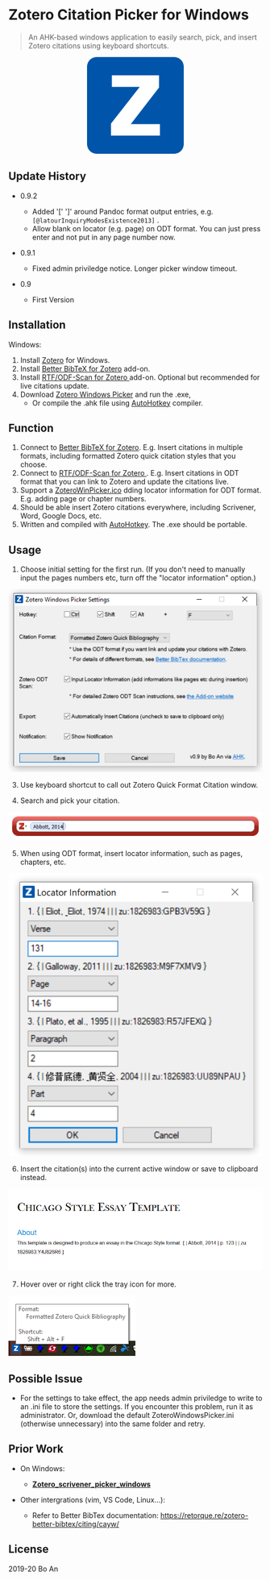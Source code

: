 # Zotero Citation Picker for Windows

> An AHK-based windows application to easily search, pick, and insert Zotero citations using keyboard shortcuts.

<div style="text-align:center"><img src="img/readme_icon.png" /></div>

## Update History

* 0.9.2  
    * Added '[' ']' around Pandoc format output entries, e.g. `[@latourInquiryModesExistence2013]`
.
    * Allow blank on locator (e.g. page) on ODT format. You can just press enter and not put in any page number now.

* 0.9.1
    * Fixed admin priviledge notice. Longer picker window timeout.

* 0.9
    * First Version

## Installation

Windows: 

1. Install [Zotero](https://www.zotero.org/download/) for Windows.
2. Install [Better BibTeX for Zotero](https://retorque.re/zotero-better-bibtex/installation/) add-on.
3. Install [RTF/ODF-Scan for Zotero ](https://zotero-odf-scan.github.io/zotero-odf-scan/) add-on. Optional but recommended for live citations update.
4. Download [Zotero Windows Picker](https://github.com/boan-anbo/Zotero-Citation-Picker-for-Windows/releases) and run the .exe,
	* Or compile the .ahk file using [AutoHotkey](https://www.autohotkey.com/) compiler.

## Function

1. Connect to [Better BibTeX for Zotero](https://retorque.re/zotero-better-bibtex/installation/). E.g. Insert citations in multiple formats, including formatted Zotero quick citation styles that you choose.
2. Connect to [RTF/ODF-Scan for Zotero ](https://zotero-odf-scan.github.io/zotero-odf-scan/). E.g. Insert citations in ODT format that you can link to Zotero and update the citations live.
3. Support a [ZoteroWinPicker.ico](C:\Users\Bo\Dropbox\NEra\Script\ZoteroWindowsPickerSrc\ZoteroWinPicker.ico) dding locator information for ODT format. E.g. adding page or chapter numbers.
4. Should be able insert Zotero citations everywhere, including Scrivener, Word, Google Docs, etc.
5. Written and compiled with [AutoHotkey](https://www.autohotkey.com/). The .exe should be portable.

## Usage

1. Choose initial setting for the first run. (If you don't need to manually input the pages numbers etc, turn off the "locator information" option.)

![](img/settings.png)

3. Use keyboard shortcut to call out Zotero Quick Format Citation window.

4. Search and pick your citation.

![](img/look_up.png)

5. When using ODT format, insert locator information, such as pages, chapters, etc.

![](img/locator_info.png)

6. Insert the citation(s) into the current active window or save to clipboard instead.

![](img/insert_odt.png)

7. Hover over or right click the tray icon for more.

![](img/tray_icon.png)

## Possible Issue

* For the settings to take effect, the app needs admin priviledge to write to an .ini file to store the settings. If you encounter this problem, run it as administrator. Or, download the default ZoteroWindowsPicker.ini (otherwise unnecessary) into the same folder and retry. 

## Prior Work

* On Windows:
	* **[Zotero_scrivener_picker_windows](https://github.com/AmomentOfMusic/Zotero_scrivener_picker_windows)**

* Other intergrations (vim, VS Code, Linux...):
	* Refer to Better BibTex documentation: https://retorque.re/zotero-better-bibtex/citing/cayw/

## License

2019-20 Bo An

